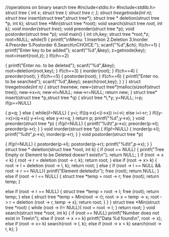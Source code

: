 //operations on binary search tree
#include<stdio.h>
#include<stdlib.h>
struct tree
{
int x;
struct tree *l;
struct tree *r;
};
struct tree*getnode(int n);
struct tree* insert(struct tree*,struct tree*);
struct tree * deletion(struct tree *p, int k);
struct tree *Min(struct tree *root);
void search(struct tree *root, int k);
void inorder(struct tree*);
void preorder(struct tree *p);
void postorder(struct tree *p);
void main()
{
int ch,key;
struct tree *root,*z;
root=NULL;
while(1)
{
printf("\nMenu: 1.Insertion 2.Deletion
3.Inorder 4.Preorder 5.Postorder
6.Search\nCHOICE:");
scanf("%d",&ch);
if(ch==1)
{
printf("Enter key to be added");
scanf("%d",&key);
z=getnode(key);
root=insert(root,z);
}
if(ch==2)

{
printf("Enter no. to be deleted");
scanf("%d",&key);
root=deletion(root,key);
}
if(ch==3)
{
inorder(root);
}
if(ch==4)
{
preorder(root);
}
if(ch==5)
{
postorder(root);
}
if(ch==6)
{
printf("Enter no. to be searched");
scanf("%d",&key);
search(root,key);
}
}
}
struct tree*getnode(int n)
{
struct tree*new;
new=(struct tree*)malloc(sizeof(struct tree));
new->x=n;
new->l=NULL;
new->r=NULL;
return new;
}
struct tree* insert(struct tree *p,struct tree *q)
{
struct tree *i,*y;
y=NULL;
i=p;
if(p==NULL)

{
p=q;
}
else
{
while(i!=NULL)
{
y=i;
if((q->x)<(i->x))
i=i->l;
else
i=i->r;
}
if((y->x)>(q->x))
y->l=q;
else
y->r=q;
}
return p;
printf("%d",y->x);
}
void preorder(struct tree *p)
{
if(p!=NULL)
{
printf("%d\t",p->x);
preorder(p->l);
preorder(p->r);
}
}
void inorder(struct tree *p)
{
if(p!=NULL)
{
inorder(p->l);
printf("%d\t",p->x);
inorder(p->r);
}
}
void postorder(struct tree *p)

{
if(p!=NULL)
{
postorder(p->l);
postorder(p->r);
printf("%d\t",p->x);
}
}
struct tree * deletion(struct tree *root, int k)
{
if (root == NULL)
{
printf("Tree Empty or Element to be Deleted
doesn't exist\n");
return NULL;
}
if (root -> x < k)
{
root -> r = deletion (root -> r, k);
return root;
}
else if (root -> x> k)
{
root -> l = deletion (root -> l, k);
return root;
}
else
{
if (root -> l == NULL && root -> r ==
NULL){
printf("Element deleted\n");
free (root);
return NULL;
}
else if (root -> l == NULL)
{
struct tree *temp = root -> r;
free (root);
return temp;
}

else if (root -> r == NULL)
{
struct tree *temp = root -> l;
free (root);
return temp;
}
else
{
struct tree *temp = Min(root -> r);
root -> x = temp -> x;
root -> r = deletion (root -> r, temp -> x);
return root;
}
}
}
struct tree *Min(struct tree *root)
{
while (root -> l!= NULL){
root = root -> l;
}
return root;
}
void search(struct tree *root, int k)
{
if (root == NULL)
printf("Number does not exist in Tree\n");
else if (root -> x == k)
printf("Data %d found\n", root -> x);
else if (root -> x> k)
search(root -> l, k);
else if (root -> x < k)
search(root -> r, k);
}

